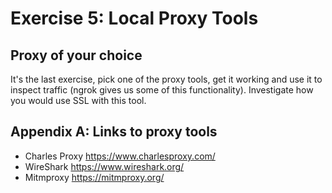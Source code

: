 # Exercise 5: Local Proxy Tools

## Proxy of your choice

It's the last exercise, pick one of the proxy tools, get it working and use it to inspect traffic (ngrok gives us some of this functionality). Investigate how you would use SSL with this tool.

## Appendix A: Links to proxy tools

* Charles Proxy https://www.charlesproxy.com/
* WireShark https://www.wireshark.org/
* Mitmproxy https://mitmproxy.org/
